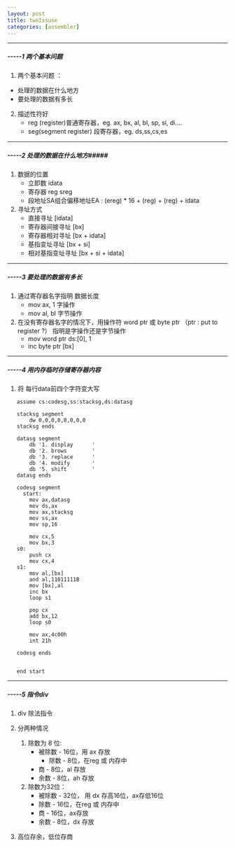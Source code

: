 ```yaml
---
layout: post 
title: twoIssuse 
categories: [assembler]
---
```


----
#####  -----1 两个基本问题  #####

1. 两个基本问题 ：
  * 处理的数据在什么地方
  * 要处理的数据有多长
2. 描述性符好
	* reg (register)普通寄存器，eg.    ax,  bx,  al, bl, sp, si, di....
	* seg(segment register) 段寄存器，eg.  ds,ss,cs,es

----
#####  -----2 处理的数据在什么地方#####

1. 数据的位置
	* 立即数   idata
	* 寄存器 reg  sreg
	* 段地址SA组合偏移地址EA  :          (ereg) * 16 + (reg) + (reg) + idata
2. 寻址方式
	* 直接寻址  [idata]
	* 寄存器间接寻址 [bx]
	* 寄存器相对寻址 [bx + idata]
	* 基指变址寻址 [bx + si]
	* 相对基指变址寻址 [bx + si + idata]

----
#####  -----3 要处理的数据有多长  #####

1. 通过寄存器名字指明 数据长度
	* mov ax, 1   字操作
	* mov al, bl   字节操作
2. 在没有寄存器名字的情况下，用操作符   word   ptr  或  byte ptr   （ptr : put to register ?）
	 指明是字操作还是字节操作
   - mov word ptr ds:[0], 1  
   - inc byte ptr [bx]
   
----
#####  -----4  用内存临时存储寄存器内容  #####

1. 将 每行data前四个字符变大写
```assembly
   assume cs:codesg,ss:stacksg,ds:datasg
   
   stacksg segment
       dw 0,0,0,0,0,0,0,0
   stacksg ends
   
   datasg segment
       db '1. display      '
       db '2. brows        '
       db '3. replace      '
       db '4. modify       '
       db '5. shift        '
   datasg ends
   
   codesg segment
     start:
       mov ax,datasg
       mov ds,ax
       mov ax,stacksg
       mov ss,ax
       mov sp,16
   
       mov cx,5
       mov bx,3
   s0:
       push cx
       mov cx,4
   s1:
       mov al,[bx]
       and al,11011111B
       mov [bx],al
       inc bx
       loop s1
   
       pop cx
       add bx,12
       loop s0
   
       mov ax,4c00h
       int 21h
   
   codesg ends
   
   
   end start
```
----
#####  -----5 指令div  #####

1. div  除法指令
2. 分两种情况
   1. 除数为 8 位:
      * 被除数  - 16位，用 ax 存放
        * 除数 -  8位，在reg 或 内存中
      * 商 - 8位，al 存放
      * 余数 - 8位，ah 存放   
   2. 除数为32位：
      * 被除数 - 32位， 用 dx 存高16位，ax存低16位
      * 除数 - 16位，在reg 或 内存中
      * 商 - 16位，ax存放
      * 余数 - 8位，dx 存放

3. 高位存余，低位存商

